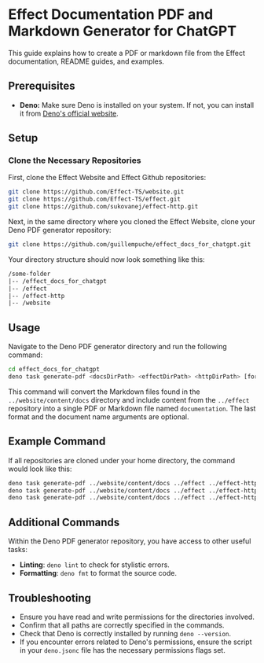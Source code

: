 # Effect Documentation PDF and Markdown Generator for ChatGPT

This guide explains how to create a PDF or markdown file from the Effect documentation, README guides, and examples.

## Prerequisites

- **Deno:** Make sure Deno is installed on your system. If not, you can install it from [Deno's official website](https://deno.land/).

## Setup

### Clone the Necessary Repositories

First, clone the Effect Website and Effect Github repositories:

```bash
git clone https://github.com/Effect-TS/website.git
git clone https://github.com/Effect-TS/effect.git
git clone https://github.com/sukovanej/effect-http.git
```

Next, in the same directory where you cloned the Effect Website, clone your Deno PDF generator repository:

```bash
git clone https://github.com/guillempuche/effect_docs_for_chatgpt.git
```

Your directory structure should now look something like this:

```txt
/some-folder
|-- /effect_docs_for_chatgpt
|-- /effect
|-- /effect-http
|-- /website
```

## Usage

Navigate to the Deno PDF generator directory and run the following command:

```bash
cd effect_docs_for_chatgpt
deno task generate-pdf <docsDirPath> <effectDirPath> <httpDirPath> [format:pdf|md] [outputFileName]
```

This command will convert the Markdown files found in the `../website/content/docs` directory and include content from the `../effect` repository into a single PDF or Markdown file named `documentation`. The last format and the document name arguments are optional.

## Example Command

If all repositories are cloned under your home directory, the command would look like this:

```bash
deno task generate-pdf ../website/content/docs ../effect ../effect-http md output <-- It will generate "output.md"
deno task generate-pdf ../website/content/docs ../effect ../effect-http pdf <-- It will generate "documentation.pdf"
deno task generate-pdf ../website/content/docs ../effect ../effect-http <-- It will generate "documentation.pdf"
```

## Additional Commands

Within the Deno PDF generator repository, you have access to other useful tasks:

- **Linting**: `deno lint` to check for stylistic errors.
- **Formatting**: `deno fmt` to format the source code.

## Troubleshooting

- Ensure you have read and write permissions for the directories involved.
- Confirm that all paths are correctly specified in the commands.
- Check that Deno is correctly installed by running `deno --version`.
- If you encounter errors related to Deno's permissions, ensure the script in your `deno.jsonc` file has the necessary permissions flags set.
